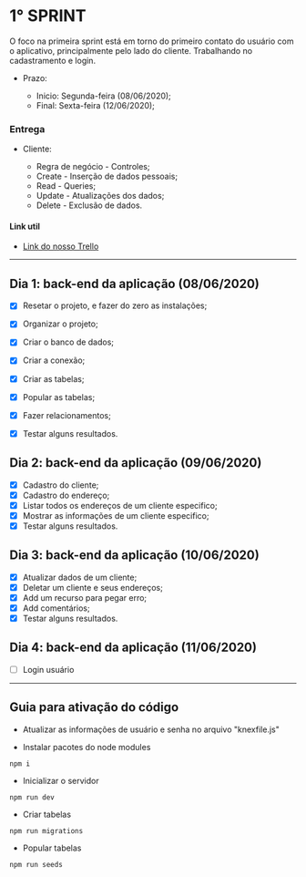 # 1° SPRINT

O foco na primeira sprint está em torno do primeiro contato do usuário com o
aplicativo, principalmente pelo lado do cliente. Trabalhando no cadastramento e
login.

- Prazo: 

    - Inicio: Segunda-feira (08/06/2020); 
    - Final: Sexta-feira (12/06/2020);

### Entrega

- Cliente:

    - Regra de negócio - Controles;
    - Create - Inserção de dados pessoais;
    - Read - Queries;
    - Update - Atualizações dos dados;
    - Delete - Exclusão de dados.


#### Link util

- [Link do nosso Trello](https://trello.com/b/Y9fmF1ye/find)

---

## Dia 1: back-end da aplicação (08/06/2020)


- [x] Resetar o projeto, e fazer do zero as instalações;
- [x] Organizar o projeto;
- [x] Criar o banco de dados;
- [x] Criar a conexão;
- [x] Criar as tabelas;
- [x] Popular as tabelas;
- [x] Fazer relacionamentos;
- [x] Testar alguns resultados.


## Dia 2: back-end da aplicação (09/06/2020)

- [x] Cadastro do cliente;
- [x] Cadastro do endereço;
- [x] Listar todos os endereços de um cliente especifico;
- [x] Mostrar as informações de um cliente especifico;
- [x] Testar alguns resultados.

## Dia 3: back-end da aplicação (10/06/2020)
- [x] Atualizar dados de um cliente;
- [x] Deletar um cliente e seus endereços;
- [x] Add um recurso para pegar erro;
- [x] Add comentários;
- [x] Testar alguns resultados.

## Dia 4: back-end da aplicação (11/06/2020)

- [ ] Login usuário

---

## Guia para ativação do código

- Atualizar as informações de usuário e senha no arquivo "knexfile.js"

- Instalar pacotes do node modules 
```node
npm i
```

- Inicializar o servidor
```node
npm run dev
```

- Criar tabelas
```node
npm run migrations
```

- Popular tabelas 
```node
npm run seeds
```

